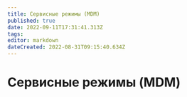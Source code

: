 ```yaml
---
title: Cервисные режимы (MDM)
published: true
date: 2022-09-11T17:31:41.313Z
tags: 
editor: markdown
dateCreated: 2022-08-31T09:15:40.634Z
---
```

# Сервисные режимы (MDM)

